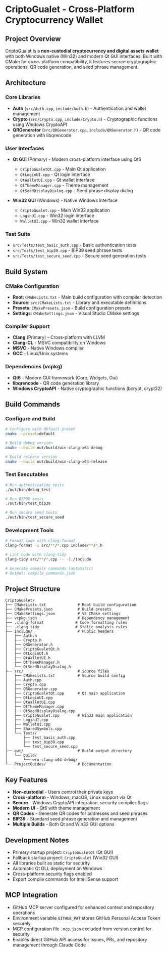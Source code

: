 # CriptoGualet - Cross-Platform Cryptocurrency Wallet

## Project Overview
CriptoGualet is a **non-custodial cryptocurrency and digital assets wallet** with both Windows native (Win32) and modern Qt GUI interfaces. Built with CMake for cross-platform compatibility, it features secure cryptographic operations, QR code generation, and seed phrase management.

## Architecture

### Core Libraries
- **Auth** (`src/Auth.cpp`, `include/Auth.h`) - Authentication and wallet management
- **Crypto** (`src/Crypto.cpp`, `include/Crypto.h`) - Cryptographic functions using Windows CryptoAPI
- **QRGenerator** (`src/QRGenerator.cpp`, `include/QRGenerator.h`) - QR code generation with libqrencode

### User Interfaces
- **Qt GUI** (Primary) - Modern cross-platform interface using Qt6
  - `CriptoGualetQt.cpp` - Main Qt application
  - `QtLoginUI.cpp` - Qt login interface
  - `QtWalletUI.cpp` - Qt wallet interface
  - `QtThemeManager.cpp` - Theme management
  - `QtSeedDisplayDialog.cpp` - Seed phrase display dialog

- **Win32 GUI** (Windows) - Native Windows interface
  - `CriptoGualet.cpp` - Main Win32 application
  - `LoginUI.cpp` - Win32 login interface
  - `WalletUI.cpp` - Win32 wallet interface

### Test Suite
- `src/Tests/test_basic_auth.cpp` - Basic authentication tests
- `src/Tests/test_bip39.cpp` - BIP39 seed phrase tests
- `src/Tests/test_secure_seed.cpp` - Secure seed generation tests

## Build System

### CMake Configuration
- **Root**: `CMakeLists.txt` - Main build configuration with compiler detection
- **Source**: `src/CMakeLists.txt` - Library and executable definitions
- **Presets**: `CMakePresets.json` - Build configuration presets
- **Settings**: `CMakeSettings.json` - Visual Studio CMake settings

### Compiler Support
- **Clang** (Primary) - Cross-platform with LLVM
- **Clang-CL** - MSVC compatibility on Windows
- **MSVC** - Native Windows compiler
- **GCC** - Linux/Unix systems

### Dependencies (vcpkg)
- **Qt6** - Modern GUI framework (Core, Widgets, Gui)
- **libqrencode** - QR code generation library
- **Windows CryptoAPI** - Native cryptographic functions (bcrypt, crypt32)

## Build Commands

### Configure and Build
```bash
# Configure with default preset
cmake --preset=default

# Build debug version
cmake --build out/build/win-clang-x64-debug

# Build release version
cmake --build out/build/win-clang-x64-release
```

### Test Executables
```bash
# Run authentication tests
./out/bin/debug_test

# Run BIP39 tests
./out/bin/test_bip39

# Run secure seed tests
./out/bin/test_secure_seed
```

### Development Tools
```bash
# Format code with clang-format
clang-format -i src/**/*.cpp include/**/*.h

# Lint code with clang-tidy
clang-tidy src/**/*.cpp -- -I./include

# Generate compile commands (automatic)
# Output: compile_commands.json
```

## Project Structure
```
CriptoGualet/
├── CMakeLists.txt              # Root build configuration
├── CMakePresets.json           # Build presets
├── CMakeSettings.json          # VS CMake settings
├── vcpkg.json                  # Dependency management
├── .clang-format              # Code formatting rules
├── .clang-tidy                # Static analysis rules
├── include/                    # Public headers
│   ├── Auth.h
│   ├── Crypto.h
│   ├── QRGenerator.h
│   ├── CriptoGualetQt.h
│   ├── QtLoginUI.h
│   ├── QtWalletUI.h
│   ├── QtThemeManager.h
│   └── QtSeedDisplayDialog.h
├── src/                        # Source files
│   ├── CMakeLists.txt          # Source build config
│   ├── Auth.cpp
│   ├── Crypto.cpp
│   ├── QRGenerator.cpp
│   ├── CriptoGualetQt.cpp      # Qt main application
│   ├── QtLoginUI.cpp
│   ├── QtWalletUI.cpp
│   ├── QtThemeManager.cpp
│   ├── QtSeedDisplayDialog.cpp
│   ├── CriptoGualet.cpp        # Win32 main application
│   ├── LoginUI.cpp
│   ├── WalletUI.cpp
│   ├── SharedSymbols.cpp
│   └── Tests/
│       ├── test_basic_auth.cpp
│       ├── test_bip39.cpp
│       └── test_secure_seed.cpp
├── out/                        # Build output directory
│   └── build/
│       └── win-clang-x64-debug/
└── ProjectGuides/              # Documentation
```

## Key Features
- **Non-custodial** - Users control their private keys
- **Cross-platform** - Windows, macOS, Linux support via Qt
- **Secure** - Windows CryptoAPI integration, security compiler flags
- **Modern UI** - Qt6 with theme management
- **QR Codes** - Generate QR codes for addresses and seed phrases
- **BIP39** - Standard seed phrase generation and management
- **Multiple Builds** - Both Qt and Win32 GUI options

## Development Notes
- Primary startup project: `CriptoGualetQt` (Qt GUI)
- Fallback startup project: `CriptoGualet` (Win32 GUI)
- All libraries built as static for security
- Automatic Qt DLL deployment on Windows
- Cross-platform security flags enabled
- Export compile commands for IntelliSense support

## MCP Integration
- GitHub MCP server configured for enhanced context and repository operations
- Environment variable `GITHUB_PAT` stores GitHub Personal Access Token securely
- MCP configuration file `.mcp.json` excluded from version control for security
- Enables direct GitHub API access for issues, PRs, and repository management through Claude Code